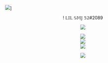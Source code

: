 ![](https://i.pinimg.com/originals/9b/9c/27/9b9c275d4d4c2e6b59555a673a519893.gif)]

<p align="center">
  ! 𝕃𝕀𝕃 𝕊𝕄𝕁 𝟝𝟚#2089
</p>

<div align="center">

[![](https://visitcount.itsvg.in/api?id=SMJ-1337&icon=1&color=6)](https://github.com/SMJ-1337)

![](https://github-readme-stats.vercel.app/api?username=SMJ-1337&theme=tokyonight&hide_border=false&include_all_commits=true&count_private=true)<br/>
![](https://github-readme-streak-stats.herokuapp.com/?user=SMJ-1337&theme=tokyonight&hide_border=false)<br/>
![](https://github-readme-stats.vercel.app/api/top-langs/?username=SMJ-1337&theme=tokyonight&hide_border=false&include_all_commits=true&count_private=true&layout=compact)

![](https://github-profile-trophy.vercel.app/?username=SMJ-1337&theme=tokyonight&no-frame=false&no-bg=false&margin-w=4)

</div>
